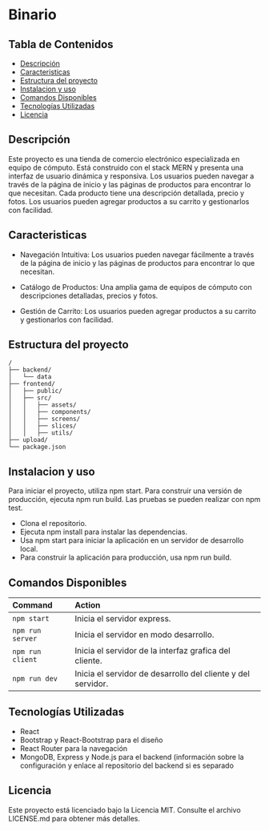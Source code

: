 # Binario

## Tabla de Contenidos

* [Descripción](#descripción)
* [Caracteristicas](#caracteristicas)
* [Estructura del proyecto](#estructura-del-proyecto)
* [Instalacion y uso](#instalacion-y-uso)
* [Comandos Disponibles](#comandos-disponibles)
* [Tecnologías Utilizadas](#tecnologías-utilizadas)
* [Licencia](#licencia)

## Descripción

Este proyecto es una tienda de comercio electrónico especializada en equipo de cómputo. Está construido con el stack MERN y presenta una interfaz de usuario dinámica y responsiva. Los usuarios pueden navegar a través de la página de inicio y las páginas de productos para encontrar lo que necesitan. Cada producto tiene una descripción detallada, precio y fotos. Los usuarios pueden agregar productos a su carrito y gestionarlos con facilidad.

## Caracteristicas

* Navegación Intuitiva: Los usuarios pueden navegar fácilmente a través de la página de inicio y las páginas de productos para encontrar lo que necesitan.

* Catálogo de Productos: Una amplia gama de equipos de cómputo con descripciones detalladas, precios y fotos.

* Gestión de Carrito: Los usuarios pueden agregar productos a su carrito y gestionarlos con facilidad.

## Estructura del proyecto

```text
/
├── backend/
│   └── data
├── frontend/
│   ├── public/
│   ├── src/
│   │   ├── assets/
│   │   ├── components/
│   │   ├── screens/
│   │   ├── slices/
│   │   ├── utils/
├── upload/
└── package.json
```

## Instalacion y uso

Para iniciar el proyecto, utiliza npm start. Para construir una versión de producción, ejecuta npm run build. Las pruebas se pueden realizar con npm test.

* Clona el repositorio.
* Ejecuta npm install para instalar las dependencias.
* Usa npm start para iniciar la aplicación en un servidor de desarrollo local.
* Para construir la aplicación para producción, usa npm run build.

## Comandos Disponibles

| Command                   | Action                                           |
| :------------------------ | :----------------------------------------------- |
| `npm start`               | Inicia el servidor express.                      |
| `npm run server`          | Inicia el servidor en modo desarrollo.           |
| `npm run client`          | Inicia el servidor de la interfaz grafica del cliente. |
| `npm run dev`             | Inicia el servidor de desarrollo del cliente y del servidor. |

## Tecnologías Utilizadas

* React
* Bootstrap y React-Bootstrap para el diseño
* React Router para la navegación
* MongoDB, Express y Node.js para el backend (información sobre la configuración y enlace al repositorio del backend si es separado

## Licencia

Este proyecto está licenciado bajo la Licencia MIT. Consulte el archivo LICENSE.md para obtener más detalles.
